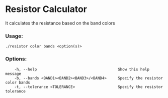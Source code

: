 # Resistor Calculator
It calculates the resistance based on the band colors

### Usage:
  `./resistor color bands <option(s)>`


### Options:
```
	-h, --help					                  Show this help message
	-b, --bands <BAND1><BAND2><BAND3>/<BAND4>	  Specify the resistor color bands
	-t, --tolerance <TOLERANCE>			          Specify the resistor tolerance
 ```
